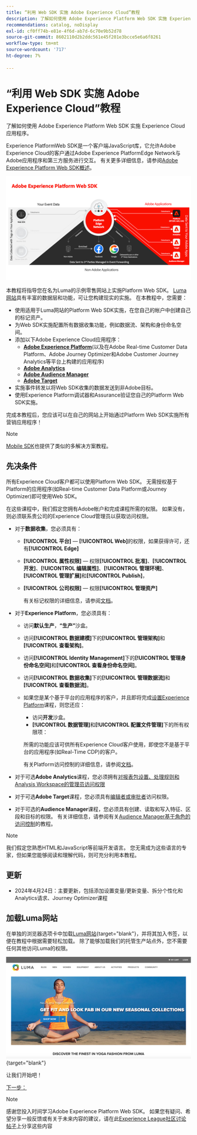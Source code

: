 ```yaml
---
title: “利用 Web SDK 实施 Adobe Experience Cloud”教程
description: 了解如何使用 Adobe Experience Platform Web SDK 实施 Experience Cloud 应用程序。
recommendations: catalog, noDisplay
exl-id: cf0ff74b-e81e-4f6d-ab7d-6c70e9b52d78
source-git-commit: 8602110d2b2ddc561e45f201e3bcce5e6a6f8261
workflow-type: tm+mt
source-wordcount: '717'
ht-degree: 7%

---
```


# “利用 Web SDK 实施 Adobe Experience Cloud”教程

了解如何使用 Adobe Experience Platform Web SDK 实施 Experience Cloud 应用程序。

Experience PlatformWeb SDK是一个客户端JavaScript库，它允许Adobe Experience Cloud的客户通过Adobe Experience PlatformEdge Network与Adobe应用程序和第三方服务进行交互。 有关更多详细信息，请参阅[Adobe Experience Platform Web SDK概述](https://experienceleague.adobe.com/en/docs/experience-platform/edge/home)。

![Experience Platform的Web SDK架构](assets/dc-websdk.png)

本教程将指导您在名为Luma的示例零售网站上实施Platform Web SDK。 [Luma网站](https://luma.enablementadobe.com/content/luma/us/en.html)具有丰富的数据层和功能，可让您构建现实的实施。 在本教程中，您需要：

* 使用适用于Luma网站的Platform Web SDK实施，在您自己的帐户中创建自己的标记资产。
* 为Web SDK实施配置所有数据收集功能，例如数据流、架构和身份命名空间。
* 添加以下Adobe Experience Cloud应用程序：
   * **[Adobe Experience Platform](setup-experience-platform.md)**(以及在Adobe Real-time Customer Data Platform、Adobe Journey Optimizer和Adobe Customer Journey Analytics等平台上构建的应用程序)
   * **[Adobe Analytics](setup-analytics.md)**
   * **[Adobe Audience Manager](setup-audience-manager.md)**
   * **[Adobe Target](setup-target.md)**
* 实施事件转发以将Web SDK收集的数据发送到非Adobe目标。
* 使用Experience Platform调试器和Assurance验证您自己的Platform Web SDK实施。

完成本教程后，您应该可以在自己的网站上开始通过Platform Web SDK实施所有营销应用程序！


>[!NOTE]
>
>[Mobile SDK](../tutorial-mobile-sdk/overview.md)也提供了类似的多解决方案教程。

## 先决条件

所有Experience Cloud客户都可以使用Platform Web SDK。 无需授权基于Platform的应用程序(如Real-time Customer Data Platform或Journey Optimizer)即可使用Web SDK。

在这些课程中，我们假定您拥有Adobe帐户和完成课程所需的权限。 如果没有，则必须联系贵公司的Experience Cloud管理员以获取访问权限。

* 对于&#x200B;**数据收集**，您必须具有：
   * **[!UICONTROL 平台]** — **[!UICONTROL Web]**&#x200B;的权限，如果获得许可，还有&#x200B;**[!UICONTROL Edge]**
   * **[!UICONTROL 属性权限]** — 权限&#x200B;**[!UICONTROL 批准]**、**[!UICONTROL 开发]**、**[!UICONTROL 编辑属性]**、**[!UICONTROL 管理环境]**、**[!UICONTROL 管理扩展]**&#x200B;和&#x200B;**[!UICONTROL Publish]**，
   * **[!UICONTROL 公司权限]** — 权限&#x200B;**[!UICONTROL 管理资产]**

     有关标记权限的详细信息，请参阅[文档](https://experienceleague.adobe.com/en/docs/experience-platform/tags/admin/user-permissions)。

* 对于&#x200B;**Experience Platform**，您必须具有：

   * 访问&#x200B;**默认生产**，**“生产”**&#x200B;沙盒。
   * 访问&#x200B;**[!UICONTROL 数据建模]**&#x200B;下的&#x200B;**[!UICONTROL 管理架构]**&#x200B;和&#x200B;**[!UICONTROL 查看架构]**。
   * 访问&#x200B;**[!UICONTROL Identity Management]**&#x200B;下的&#x200B;**[!UICONTROL 管理身份命名空间]**&#x200B;和&#x200B;**[!UICONTROL 查看身份命名空间]**。
   * 访问&#x200B;**[!UICONTROL 数据收集]**&#x200B;下的&#x200B;**[!UICONTROL 管理数据流]**&#x200B;和&#x200B;**[!UICONTROL 查看数据流]**。
   * 如果您是某个基于平台的应用程序的客户，并且即将完成[设置Experience Platform](setup-experience-platform.md)课程，则您还应：
      * 访问&#x200B;**开发**&#x200B;沙盒。
      * **[!UICONTROL 数据管理]**&#x200B;和&#x200B;**[!UICONTROL 配置文件管理]**&#x200B;下的所有权限项：

     所需的功能应该可供所有Experience Cloud客户使用，即使您不是基于平台的应用程序(如Real-Time CDP)的客户。

     有关Platform访问控制的详细信息，请参阅[文档](https://experienceleague.adobe.com/en/docs/experience-platform/access-control/home)。

* 对于可选&#x200B;**Adobe Analytics**&#x200B;课程，您必须拥有[对报表包设置、处理规则和Analysis Workspace的管理员访问权限](https://experienceleague.adobe.com/en/docs/analytics/admin/admin-console/home)

* 对于可选&#x200B;**Adobe Target**&#x200B;课程，您必须具有[编辑者或审批者](https://experienceleague.adobe.com/en/docs/target/using/administer/manage-users/enterprise/properties-overview#section_8C425E43E5DD4111BBFC734A2B7ABC80)访问权限。

* 对于可选的&#x200B;**Audience Manager**&#x200B;课程，您必须具有创建、读取和写入特征、区段和目标的权限。 有关详细信息，请参阅有关[Audience Manager基于角色的访问控制](https://experienceleague.adobe.com/en/docs/audience-manager-learn/tutorials/setup-and-admin/user-management/setting-permissions-with-role-based-access-control)的教程。


>[!NOTE]
>
>我们假定您熟悉HTML和JavaScript等前端开发语言。 您无需成为这些语言的专家，但如果您能够阅读和理解代码，则可充分利用本教程。

## 更新

* 2024年4月24日：主要更新，包括添加设置变量/更新变量、拆分个性化和Analytics请求、Journey Optimizer课程

## 加载Luma网站

在单独的浏览器选项卡中加载[Luma网站](https://luma.enablementadobe.com/content/luma/us/en.html){target="blank"}，并将其加入书签，以便在教程中根据需要轻松加载。 除了能够加载我们的托管生产站点外，您不需要任何其他访问Luma的权限。

[![Luma网站](assets/old-overview-luma.png)](https://luma.enablementadobe.com/content/luma/us/en.html){target="blank"}

让我们开始吧！

[下一步： ](configure-schemas.md)

>[!NOTE]
>
>感谢您投入时间学习Adobe Experience Platform Web SDK。 如果您有疑问、希望分享一般反馈或有关于未来内容的建议，请在此[Experience League社区讨论帖子](https://experienceleaguecommunities.adobe.com/t5/adobe-experience-platform-data/tutorial-discussion-implement-adobe-experience-cloud-with-web/td-p/444996)上分享这些内容
